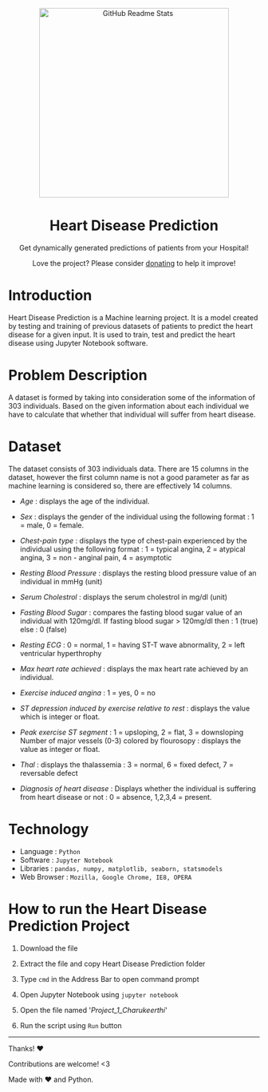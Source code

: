 <p align="center">
 <img width="380px" src="https://cdn.dribbble.com/users/4506667/screenshots/14492641/media/6de2720d067de8107641c12e6acbd0db.png" align="center" alt="GitHub Readme Stats" />
 <h1 align="center">Heart Disease Prediction</h1>
 <p align="center">Get dynamically generated predictions of patients from your Hospital!</p>
</p>

<p align="center">Love the project? Please consider <a href="">donating</a> to help it improve!
<p>

# Introduction

Heart Disease Prediction is a Machine learning project. It is a model created by testing and training of previous datasets of patients to predict the heart disease for a given input. It is used to train, test and predict the heart disease using Jupyter Notebook software.

# Problem Description

A dataset is formed by taking into consideration some of the information of 303 individuals. Based on the given information about each individual we have to calculate that whether that individual will suffer from heart disease.

# Dataset

The dataset consists of 303 individuals data.
There are 15 columns in the dataset, however the first column name is not a good parameter as far as machine learning is considered so, there are effectively 14 columns.

- _Age_ : displays the age of the individual.

- _Sex_ : displays the gender of the individual using the following format : 1 = male, 0 = female.
- _Chest-pain type_ : displays the type of chest-pain experienced by the individual using the following format : 1 = typical angina, 2 = atypical angina, 3 = non - anginal pain, 4 = asymptotic
- _Resting Blood Pressure_ : displays the resting blood pressure value of an individual in mmHg (unit)
- _Serum Cholestrol_ : displays the serum cholestrol in mg/dl (unit)
- _Fasting Blood Sugar_ : compares the fasting blood sugar value of an individual with 120mg/dl. If fasting blood sugar > 120mg/dl then : 1 (true) else : 0 (false)
- _Resting ECG_ : 0 = normal, 1 = having ST-T wave abnormality, 2 = left ventricular hyperthrophy
- _Max heart rate achieved_ : displays the max heart rate achieved by an individual.
- _Exercise induced angina_ : 1 = yes, 0 = no
- _ST depression induced by exercise relative to rest_ : displays the value which is integer or float.
- _Peak exercise ST segment_ : 1 = upsloping, 2 = flat, 3 = downsloping
Number of major vessels (0-3) colored by flourosopy : displays the value as integer or float.
- _Thal_ : displays the thalassemia : 3 = normal, 6 = fixed defect, 7 = reversable defect
- _Diagnosis of heart disease_ : Displays whether the individual is suffering from heart disease or not : 0 = absence, 1,2,3,4 = present.

# Technology

- Language : `Python`
- Software : `Jupyter Notebook`
- Libraries : `pandas, numpy, matplotlib, seaborn, statsmodels`
- Web Browser : `Mozilla, Google Chrome, IE8, OPERA`

# How to run the Heart Disease Prediction Project

1. Download the file

2. Extract the file and copy Heart Disease Prediction folder

3. Type `cmd` in the Address Bar to open command prompt

4. Open Jupyter Notebook using `jupyter notebook`

5. Open the file named '_Project_1_Charukeerthi_'

7. Run the script using `Run` button


---

Thanks! :heart:

Contributions are welcome! <3

Made with :heart: and Python.
